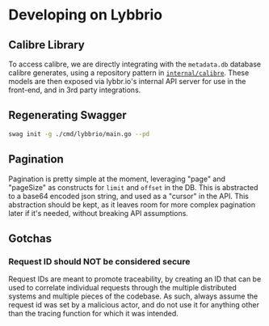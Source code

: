 # Developing on Lybbrio

## Calibre Library

To access calibre, we are directly integrating with the `metadata.db` database calibre generates, using a repository pattern in [`internal/calibre`](internal/calibre/). These models are then exposed via lybbr.io's internal API server for use in the front-end, and in 3rd party integrations.

## Regenerating Swagger

```bash
swag init -g ./cmd/lybbrio/main.go --pd
```

## Pagination

Pagination is pretty simple at the moment, leveraging "page" and "pageSize" as constructs for `limit` and `offset` in the DB. This is abstracted to a base64 encoded json string, and used as a "cursor" in the API. This abstraction should be kept, as it leaves room for more complex pagination later if it's needed, without breaking API assumptions.

## Gotchas

### Request ID should NOT be considered secure

Request IDs are meant to promote traceability, by creating an ID that can be used to correlate individual requests through the multiple distributed systems and multiple pieces of the codebase. As such, always assume the request id was set by a malicious actor, and do not use it for anything other than the tracing function for which it was intended.
